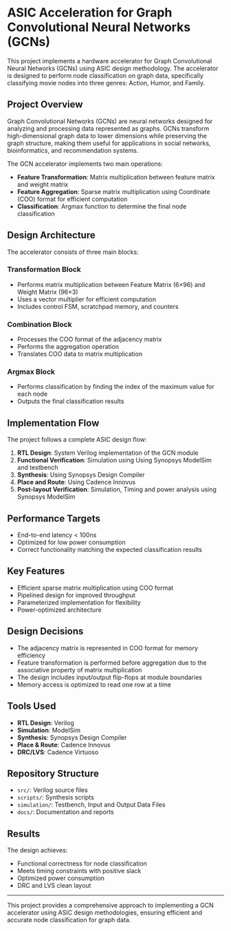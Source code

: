 # ASIC Acceleration for Graph Convolutional Neural Networks (GCNs)

This project implements a hardware accelerator for Graph Convolutional Neural Networks (GCNs) using ASIC design methodology. The accelerator is designed to perform node classification on graph data, specifically classifying movie nodes into three genres: Action, Humor, and Family.

## Project Overview

Graph Convolutional Networks (GCNs) are neural networks designed for analyzing and processing data represented as graphs. GCNs transform high-dimensional graph data to lower dimensions while preserving the graph structure, making them useful for applications in social networks, bioinformatics, and recommendation systems.

The GCN accelerator implements two main operations:

- **Feature Transformation**: Matrix multiplication between feature matrix and weight matrix
- **Feature Aggregation**: Sparse matrix multiplication using Coordinate (COO) format for efficient computation
- **Classification**: Argmax function to determine the final node classification

## Design Architecture

The accelerator consists of three main blocks:

### Transformation Block

- Performs matrix multiplication between Feature Matrix (6×96) and Weight Matrix (96×3)
- Uses a vector multiplier for efficient computation
- Includes control FSM, scratchpad memory, and counters

### Combination Block

- Processes the COO format of the adjacency matrix
- Performs the aggregation operation
- Translates COO data to matrix multiplication

### Argmax Block

- Performs classification by finding the index of the maximum value for each node
- Outputs the final classification results

## Implementation Flow

The project follows a complete ASIC design flow:

1. **RTL Design**: System Verilog implementation of the GCN module
2. **Functional Verification**: Simulation using Using Synopsys ModelSim and testbench
3. **Synthesis**: Using Synopsys Design Compiler
4. **Place and Route**: Using Cadence Innovus
5. **Post-layout Verification**: Simulation, Timing and power analysis using Synopsys ModelSim

## Performance Targets

- End-to-end latency < 100ns
- Optimized for low power consumption
- Correct functionality matching the expected classification results

## Key Features

- Efficient sparse matrix multiplication using COO format
- Pipelined design for improved throughput
- Parameterized implementation for flexibility
- Power-optimized architecture

## Design Decisions

- The adjacency matrix is represented in COO format for memory efficiency
- Feature transformation is performed before aggregation due to the associative property of matrix multiplication
- The design includes input/output flip-flops at module boundaries
- Memory access is optimized to read one row at a time

## Tools Used

- **RTL Design**: Verilog
- **Simulation**: ModelSim
- **Synthesis**: Synopsys Design Compiler
- **Place & Route**: Cadence Innovus
- **DRC/LVS**: Cadence Virtuoso

## Repository Structure

- `src/`: Verilog source files
- `scripts/`: Synthesis scripts
- `simulation/`: Testbench, Input and Output Data Files
- `docs/`: Documentation and reports

## Results

The design achieves:

- Functional correctness for node classification
- Meets timing constraints with positive slack
- Optimized power consumption
- DRC and LVS clean layout

---

This project provides a comprehensive approach to implementing a GCN accelerator using ASIC design methodologies, ensuring efficient and accurate node classification for graph data.
